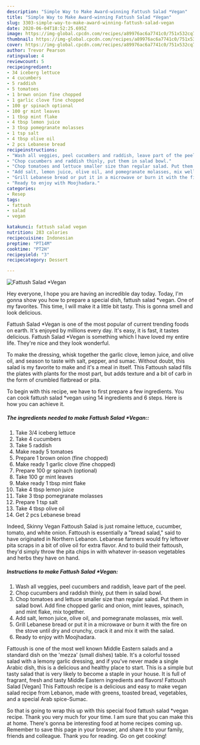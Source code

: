 ```yaml
---
description: "Simple Way to Make Award-winning Fattush Salad *Vegan"
title: "Simple Way to Make Award-winning Fattush Salad *Vegan"
slug: 3303-simple-way-to-make-award-winning-fattush-salad-vegan
date: 2020-06-04T18:52:25.695Z
image: https://img-global.cpcdn.com/recipes/a89976ac6a7741c0/751x532cq70/fattush-salad-vegan-recipe-main-photo.jpg
thumbnail: https://img-global.cpcdn.com/recipes/a89976ac6a7741c0/751x532cq70/fattush-salad-vegan-recipe-main-photo.jpg
cover: https://img-global.cpcdn.com/recipes/a89976ac6a7741c0/751x532cq70/fattush-salad-vegan-recipe-main-photo.jpg
author: Trevor Pearson
ratingvalue: 4
reviewcount: 5
recipeingredient:
- 34 iceberg lettuce
- 4 cucumbers
- 5 raddish
- 5 tomatoes
- 1 brown onion fine chopped
- 1 garlic clove fine chopped
- 100 gr spinach optional
- 100 gr mint leaves
- 1 tbsp mint flake
- 4 tbsp lemon juice
- 3 tbsp pomegranate molasses
- 1 tsp salt
- 4 tbsp olive oil
- 2 pcs Lebanese bread
recipeinstructions:
- "Wash all veggies, peel cucumbers and raddish, leave part of the peel."
- "Chop cucumbers and raddish thinly, put them in salad bowl."
- "Chop tomatoes and lettuce smaller size than regular salad. Put them in salad bowl. Add fine chopped garlic and onion, mint leaves, spinach, and mint flake, mix together."
- "Add salt, lemon juice, olive oil, and pomegranate molasses, mix well."
- "Grill Lebanese bread or put it in a microwave or burn it with the fire on the stove until dry and crunchy, crack it and mix it with the salad."
- "Ready to enjoy with Moojhadara."
categories:
- Resep
tags:
- fattush
- salad
- vegan

katakunci: fattush salad vegan
nutrition: 283 calories
recipecuisine: Indonesian
preptime: "PT14M"
cooktime: "PT2H"
recipeyield: "3"
recipecategory: Dessert

---
```



![Fattush Salad *Vegan](https://img-global.cpcdn.com/recipes/a89976ac6a7741c0/751x532cq70/fattush-salad-vegan-recipe-main-photo.jpg)

Hey everyone, I hope you are having an incredible day today. Today, I'm gonna show you how to prepare a special dish, fattush salad *vegan. One of my favorites. This time, I will make it a little bit tasty. This is gonna smell and look delicious.

Fattush Salad *Vegan is one of the most popular of current trending foods on earth. It's enjoyed by millions every day. It's easy, it is fast, it tastes delicious. Fattush Salad *Vegan is something which I have loved my entire life. They're nice and they look wonderful.

To make the dressing, whisk together the garlic clove, lemon juice, and olive oil, and season to taste with salt, pepper, and sumac. Without doubt, this salad is my favorite to make and it&#39;s a meal in itself. This Fattoush salad fills the plates with plants for the most part, but adds texture and a bit of carb in the form of crumbled flatbread or pita.


To begin with this recipe, we have to first prepare a few ingredients. You can cook fattush salad *vegan using 14 ingredients and 6 steps. Here is how you can achieve it.

##### The ingredients needed to make Fattush Salad *Vegan::

1. Take 3/4 iceberg lettuce
1. Take 4 cucumbers
1. Take 5 raddish
1. Make ready 5 tomatoes
1. Prepare 1 brown onion (fine chopped)
1. Make ready 1 garlic clove (fine chopped)
1. Prepare 100 gr spinach (optional)
1. Take 100 gr mint leaves
1. Make ready 1 tbsp mint flake
1. Take 4 tbsp lemon juice
1. Take 3 tbsp pomegranate molasses
1. Prepare 1 tsp salt
1. Take 4 tbsp olive oil
1. Get 2 pcs Lebanese bread


Indeed, Skinny Vegan Fattoush Salad is just romaine lettuce, cucumber, tomato, and white onion. Fattoush is essentially a &#34;bread salad,&#34; said to have originated in Northern Lebanon. Lebanese farmers would fry leftover pita scraps in a bit of olive oil for extra flavor. And to build their fattoush, they&#39;d simply throw the pita chips in with whatever in-season vegetables and herbs they have on hand. 

##### Instructions to make Fattush Salad *Vegan:

1. Wash all veggies, peel cucumbers and raddish, leave part of the peel.
1. Chop cucumbers and raddish thinly, put them in salad bowl.
1. Chop tomatoes and lettuce smaller size than regular salad. Put them in salad bowl. Add fine chopped garlic and onion, mint leaves, spinach, and mint flake, mix together.
1. Add salt, lemon juice, olive oil, and pomegranate molasses, mix well.
1. Grill Lebanese bread or put it in a microwave or burn it with the fire on the stove until dry and crunchy, crack it and mix it with the salad.
1. Ready to enjoy with Moojhadara.


Fattoush is one of the most well known Middle Eastern salads and a standard dish on the &#39;mezza&#39; (small dishes) table. It&#39;s a colorful tossed salad with a lemony garlic dressing, and if you&#39;ve never made a single Arabic dish, this is a delicious and healthy place to start. This is a simple but tasty salad that is very likely to become a staple in your house. It is full of fragrant, fresh and tasty Middle Eastern ingredients and flavors! Fattoush Salad [Vegan] This Fattoush recipe is a delicious and easy to make vegan salad recipe from Lebanon, made with greens, toasted bread, vegetables, and a special Arab spice-Sumac. 

So that is going to wrap this up with this special food fattush salad *vegan recipe. Thank you very much for your time. I am sure that you can make this at home. There's gonna be interesting food at home recipes coming up. Remember to save this page in your browser, and share it to your family, friends and colleague. Thank you for reading. Go on get cooking!
